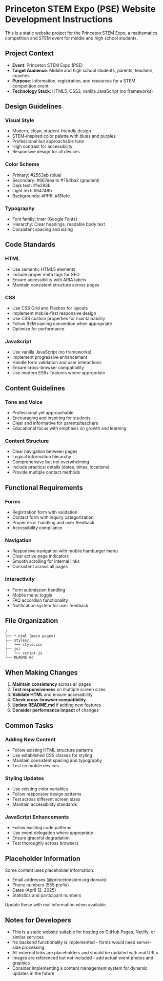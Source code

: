 <!-- Use this file to provide workspace-specific custom instructions to Copilot. For more details, visit https://code.visualstudio.com/docs/copilot/copilot-customization#_use-a-githubcopilotinstructionsmd-file -->

# Princeton STEM Expo (PSE) Website Development Instructions

This is a static website project for the Princeton STEM Expo, a mathematics competition and STEM event for middle and high school students.

## Project Context

- **Event**: Princeton STEM Expo (PSE)
- **Target Audience**: Middle and high school students, parents, teachers, coaches
- **Purpose**: Information, registration, and resources for a STEM competition event
- **Technology Stack**: HTML5, CSS3, vanilla JavaScript (no frameworks)

## Design Guidelines

### Visual Style
- Modern, clean, student-friendly design
- STEM-inspired color palette with blues and purples
- Professional but approachable tone
- High contrast for accessibility
- Responsive design for all devices

### Color Scheme
- Primary: #2563eb (blue)
- Secondary: #667eea to #764ba2 (gradient)
- Dark text: #1e293b
- Light text: #64748b
- Backgrounds: #ffffff, #f8fafc

### Typography
- Font family: Inter (Google Fonts)
- Hierarchy: Clear headings, readable body text
- Consistent spacing and sizing

## Code Standards

### HTML
- Use semantic HTML5 elements
- Include proper meta tags for SEO
- Ensure accessibility with ARIA labels
- Maintain consistent structure across pages

### CSS
- Use CSS Grid and Flexbox for layouts
- Implement mobile-first responsive design
- Use CSS custom properties for maintainability
- Follow BEM naming convention when appropriate
- Optimize for performance

### JavaScript
- Use vanilla JavaScript (no frameworks)
- Implement progressive enhancement
- Handle form validation and user interactions
- Ensure cross-browser compatibility
- Use modern ES6+ features where appropriate

## Content Guidelines

### Tone and Voice
- Professional yet approachable
- Encouraging and inspiring for students
- Clear and informative for parents/teachers
- Educational focus with emphasis on growth and learning

### Content Structure
- Clear navigation between pages
- Logical information hierarchy
- Comprehensive but not overwhelming
- Include practical details (dates, times, locations)
- Provide multiple contact methods

## Functional Requirements

### Forms
- Registration form with validation
- Contact form with inquiry categorization
- Proper error handling and user feedback
- Accessibility compliance

### Navigation
- Responsive navigation with mobile hamburger menu
- Clear active page indicators
- Smooth scrolling for internal links
- Consistent across all pages

### Interactivity
- Form submission handling
- Mobile menu toggle
- FAQ accordion functionality
- Notification system for user feedback

## File Organization

```
/
├── *.html (main pages)
├── styles/
│   └── style.css
├── js/
│   └── script.js
└── README.md
```

## When Making Changes

1. **Maintain consistency** across all pages
2. **Test responsiveness** on multiple screen sizes
3. **Validate HTML** and ensure accessibility
4. **Check cross-browser compatibility**
5. **Update README.md** if adding new features
6. **Consider performance impact** of changes

## Common Tasks

### Adding New Content
- Follow existing HTML structure patterns
- Use established CSS classes for styling
- Maintain consistent spacing and typography
- Test on mobile devices

### Styling Updates
- Use existing color variables
- Follow responsive design patterns
- Test across different screen sizes
- Maintain accessibility standards

### JavaScript Enhancements
- Follow existing code patterns
- Use event delegation where appropriate
- Ensure graceful degradation
- Test thoroughly across browsers

## Placeholder Information

Some content uses placeholder information:
- Email addresses (@princetonstem.org domain)
- Phone numbers (555 prefix)
- Dates (April 12, 2025)
- Statistics and participant numbers

Update these with real information when available.

## Notes for Developers

- This is a static website suitable for hosting on GitHub Pages, Netlify, or similar services
- No backend functionality is implemented - forms would need server-side processing
- All external links are placeholders and should be updated with real URLs
- Images are referenced but not included - add actual event photos and graphics
- Consider implementing a content management system for dynamic updates in the future
